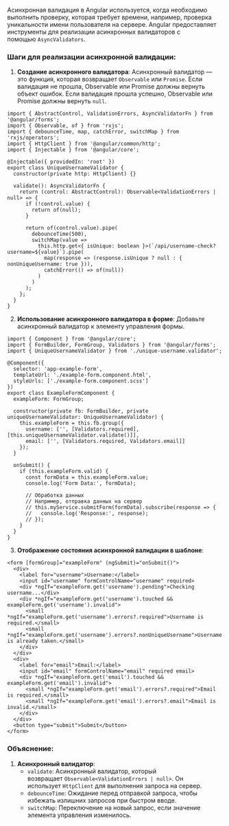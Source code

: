 
Асинхронная валидация в Angular используется, когда необходимо выполнить проверку, которая требует времени, например, проверка уникальности имени пользователя на сервере. Angular предоставляет инструменты для реализации асинхронных валидаторов с помощью `AsyncValidators`.

### Шаги для реализации асинхронной валидации:

1. **Создание асинхронного валидатора**: Асинхронный валидатор — это функция, которая возвращает `Observable` или `Promise`. Если валидация не прошла, Observable или Promise должны вернуть объект ошибок. Если валидация прошла успешно, Observable или Promise должны вернуть `null`.

```TS
import { AbstractControl, ValidationErrors, AsyncValidatorFn } from '@angular/forms';
import { Observable, of } from 'rxjs';
import { debounceTime, map, catchError, switchMap } from 'rxjs/operators';
import { HttpClient } from '@angular/common/http';
import { Injectable } from '@angular/core';

@Injectable({ providedIn: 'root' })
export class UniqueUsernameValidator {
  constructor(private http: HttpClient) {}

  validate(): AsyncValidatorFn {
    return (control: AbstractControl): Observable<ValidationErrors | null> => {
      if (!control.value) {
        return of(null);
      }

      return of(control.value).pipe(
        debounceTime(500),
        switchMap(value =>
          this.http.get<{ isUnique: boolean }>(`/api/username-check?username=${value}`).pipe(
            map(response => (response.isUnique ? null : { nonUniqueUsername: true })),
            catchError(() => of(null))
          )
        )
      );
    };
  }
}
```

2. **Использование асинхронного валидатора в форме**: Добавьте асинхронный валидатор к элементу управления формы.

```TS
import { Component } from '@angular/core';
import { FormBuilder, FormGroup, Validators } from '@angular/forms';
import { UniqueUsernameValidator } from './unique-username.validator';

@Component({
  selector: 'app-example-form',
  templateUrl: './example-form.component.html',
  styleUrls: ['./example-form.component.scss']
})
export class ExampleFormComponent {
  exampleForm: FormGroup;

  constructor(private fb: FormBuilder, private uniqueUsernameValidator: UniqueUsernameValidator) {
    this.exampleForm = this.fb.group({
      username: ['', [Validators.required], [this.uniqueUsernameValidator.validate()]],
      email: ['', [Validators.required, Validators.email]]
    });
  }

  onSubmit() {
    if (this.exampleForm.valid) {
      const formData = this.exampleForm.value;
      console.log('Form Data:', formData);

      // Обработка данных
      // Например, отправка данных на сервер
      // this.myService.submitForm(formData).subscribe(response => {
      //   console.log('Response:', response);
      // });
    }
  }
}
```

3. **Отображение состояния асинхронной валидации в шаблоне**:

```TS
<form [formGroup]="exampleForm" (ngSubmit)="onSubmit()">
  <div>
    <label for="username">Username:</label>
    <input id="username" formControlName="username" required>
    <div *ngIf="exampleForm.get('username').pending">Checking username...</div>
    <div *ngIf="exampleForm.get('username').touched && exampleForm.get('username').invalid">
      <small *ngIf="exampleForm.get('username').errors?.required">Username is required.</small>
      <small *ngIf="exampleForm.get('username').errors?.nonUniqueUsername">Username is already taken.</small>
    </div>
  </div>
  <div>
    <label for="email">Email:</label>
    <input id="email" formControlName="email" required email>
    <div *ngIf="exampleForm.get('email').touched && exampleForm.get('email').invalid">
      <small *ngIf="exampleForm.get('email').errors?.required">Email is required.</small>
      <small *ngIf="exampleForm.get('email').errors?.email">Email is invalid.</small>
    </div>
  </div>
  <button type="submit">Submit</button>
</form>
```
### Объяснение:

1. **Асинхронный валидатор**:
    - `validate`: Асинхронный валидатор, который возвращает `Observable<ValidationErrors | null>`. Он использует `HttpClient` для выполнения запроса на сервер.
    - `debounceTime`: Ожидание перед отправкой запроса, чтобы избежать излишних запросов при быстром вводе.
    - `switchMap`: Переключение на новый запрос, если значение элемента управления изменилось.